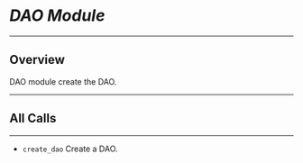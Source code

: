 # ***DAO Module***
***
## Overview
DAO  module create the DAO.
***
## All Calls
***
* `create_dao` Create a DAO.
